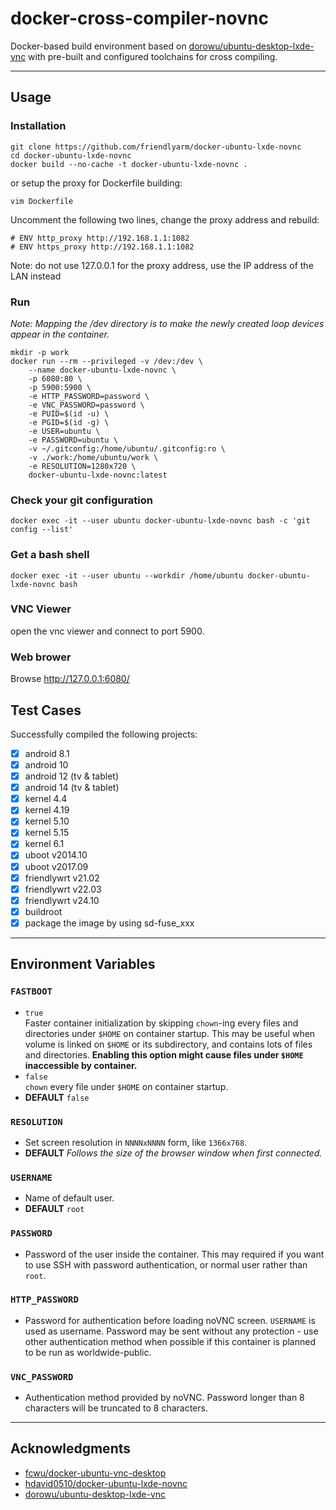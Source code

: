 # docker-cross-compiler-novnc

Docker-based build environment based on [dorowu/ubuntu-desktop-lxde-vnc](https://hub.docker.com/r/dorowu/ubuntu-desktop-lxde-vnc) with pre-built and configured toolchains for cross compiling.

---
## Usage
### Installation
```
git clone https://github.com/friendlyarm/docker-ubuntu-lxde-novnc
cd docker-ubuntu-lxde-novnc
docker build --no-cache -t docker-ubuntu-lxde-novnc .
```
or setup the proxy for Dockerfile building:
```
vim Dockerfile
```
Uncomment the following two lines, change the proxy address and rebuild:
```
# ENV http_proxy http://192.168.1.1:1082
# ENV https_proxy http://192.168.1.1:1082
```
Note: do not use 127.0.0.1 for the proxy address, use the IP address of the LAN instead  

### Run
*Note: Mapping the /dev directory is to make the newly created loop devices appear in the container.*
```
mkdir -p work
docker run --rm --privileged -v /dev:/dev \
    --name docker-ubuntu-lxde-novnc \
    -p 6080:80 \
    -p 5900:5900 \
    -e HTTP_PASSWORD=password \
    -e VNC_PASSWORD=password \
    -e PUID=$(id -u) \
    -e PGID=$(id -g) \
    -e USER=ubuntu \
    -e PASSWORD=ubuntu \
    -v ~/.gitconfig:/home/ubuntu/.gitconfig:ro \
    -v ./work:/home/ubuntu/work \
    -e RESOLUTION=1280x720 \
    docker-ubuntu-lxde-novnc:latest
```
### Check your git configuration
```
docker exec -it --user ubuntu docker-ubuntu-lxde-novnc bash -c 'git config --list'
```
### Get a bash shell
```
docker exec -it --user ubuntu --workdir /home/ubuntu docker-ubuntu-lxde-novnc bash
```
### VNC Viewer
open the vnc viewer and connect to port 5900.
### Web brower
Browse http://127.0.0.1:6080/
## Test Cases
Successfully compiled the following projects:
- [x] android 8.1
- [x] android 10
- [x] android 12 (tv & tablet)
- [x] android 14 (tv & tablet)
- [x] kernel 4.4
- [x] kernel 4.19
- [x] kernel 5.10
- [x] kernel 5.15
- [x] kernel 6.1
- [x] uboot v2014.10
- [x] uboot v2017.09
- [x] friendlywrt v21.02
- [x] friendlywrt v22.03
- [x] friendlywrt v24.10
- [x] buildroot
- [x] package the image by using sd-fuse_xxx
---
## Environment Variables

### `FASTBOOT`
* `true`  
Faster container initialization by skipping `chown`-ing every files and directories under `$HOME` on container startup. This may be useful when volume is linked on `$HOME` or its subdirectory, and contains lots of files and directories. __Enabling this option might cause files under `$HOME` inaccessible by container.__
* `false`  
`chown` every file under `$HOME` on container startup.
* **DEFAULT** `false`

### `RESOLUTION`
* Set screen resolution in `NNNNxNNNN` form, like `1366x768`.  
* **DEFAULT** _Follows the size of the browser window when first connected._  

### `USERNAME`
* Name of default user.  
* **DEFAULT** `root`

### `PASSWORD`
* Password of the user inside the container. This may required if you want to use SSH with password authentication, or normal user rather than `root`.

### `HTTP_PASSWORD`
* Password for authentication before loading noVNC screen. `USERNAME` is used as username. Password may be sent without any protection - use other authentication method when possible if this container is planned to be run as worldwide-public.

### `VNC_PASSWORD`
* Authentication method provided by noVNC. Password longer than 8 characters will be truncated to 8 characters.

---
## Acknowledgments
- [fcwu/docker-ubuntu-vnc-desktop](https://github.com/fcwu/docker-ubuntu-vnc-desktop)
- [hdavid0510/docker-ubuntu-lxde-novnc](https://github.com/hdavid0510/docker-ubuntu-lxde-novnc)
- [dorowu/ubuntu-desktop-lxde-vnc](https://hub.docker.com/r/dorowu/ubuntu-desktop-lxde-vnc)
